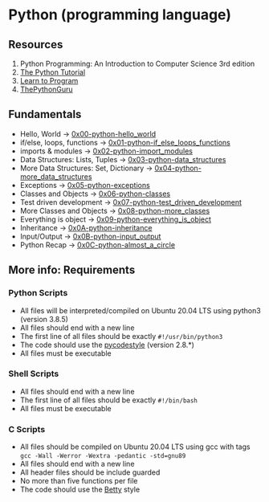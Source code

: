 # Python (programming language)
## Resources
1. Python Programming: An Introduction to Computer Science 3rd edition
2. [The Python Tutorial](https://docs.python.org/3.4/tutorial/index.html)
3. [Learn to Program](https://www.youtube.com/playlist?list=PLGLfVvz_LVvTn3cK5e6LjhgGiSeVlIRwt)
4. [ThePythonGuru](./https://thepythonguru.com/)

## Fundamentals
* Hello, World -> [0x00-python-hello_world](./0x00-python-hello_world)
* if/else, loops, functions -> [0x01-python-if_else_loops_functions](./0x01-python-if_else_loops_functions)
* imports & modules -> [0x02-python-import_modules](./0x02-python-import_modules)
* Data Structures: Lists, Tuples -> [0x03-python-data_structures](./0x03-python-data_structures)
* More Data Structures: Set, Dictionary -> [0x04-python-more_data_structures](./0x04-python-more_data_structures)
* Exceptions -> [0x05-python-exceptions](./0x05-python-exceptions)
* Classes and Objects -> [0x06-python-classes](./0x06-python-classes)
* Test driven development -> [0x07-python-test_driven_development](./0x07-python-test_driven_development)
* More Classes and Objects -> [0x08-python-more_classes](./0x08-python-more_classes)
* Everything is object -> [0x09-python-everything_is_object](./0x09-python-everything_is_object)
* Inheritance -> [0x0A-python-inheritance](./0x0A-python-inheritance)
* Input/Output -> [0x0B-python-input_output](./0x0B-python-input_output)
* Python Recap -> [0x0C-python-almost_a_circle](./0x0C-python-almost_a_circle)

## More info: Requirements

### Python Scripts
* All files will be interpreted/compiled on Ubuntu 20.04 LTS using python3 (version 3.8.5)
* All files should end with a new line
* The first line of all files should be exactly `#!/usr/bin/python3`
* The code should use the [pycodestyle](./https://github.com/PyCQA/pycodestyle/issues/466) (version 2.8.*)
* All files must be executable

### Shell Scripts
* All files should end with a new line
* The first line of all files should be exactly `#!/bin/bash`
* All files must be executable

### C Scripts
* All files should be compiled on Ubuntu 20.04 LTS using gcc with tags
`gcc -Wall -Werror -Wextra -pedantic -std=gnu89`
* All files should end with a new line
* All header files should be include guarded
* No more than five functions per file
* The code should use the [Betty](https://github.com/holbertonschool/Betty) style

